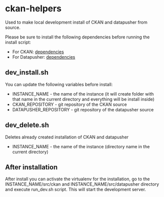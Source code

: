 # ckan-helpers

Used to make local development install of CKAN and datapusher from source.

Please be sure to install the following dependencies before running the install script:

* For CKAN: [dependencies](http://docs.ckan.org/en/latest/maintaining/installing/install-from-source.html#install-the-required-packages)
* For Datapusher: [dependencies](http://docs.ckan.org/projects/datapusher/en/latest/development.html)


## dev_install.sh

You can update the following variables before install:

* INSTANCE_NAME - the name of the instance (it will create folder with that name in the current directory and everything will be install inside)
* CKAN_REPOSITORY - git repository of the CKAN source
* DATAPUSHER_REPOSITORY - git repository of the datapusher source

## dev_delete.sh

Deletes already created installation of CKAN and datapusher

* INSTANCE_NAME - the name of the instance (directory name in the current directory)


## After installation

After install you can activate the virtualenv for the installation, go to the INSTANCE_NAME/src/ckan and INSTANCE_NAME/src/datapusher directory and execute run_dev.sh script. This will start the development server.

